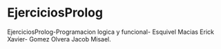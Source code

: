 # EjerciciosProlog
EjerciciosProlog-Programacion logica y funcional-
Esquivel Macias Erick Xavier-
Gomez Olvera Jacob Misael.
